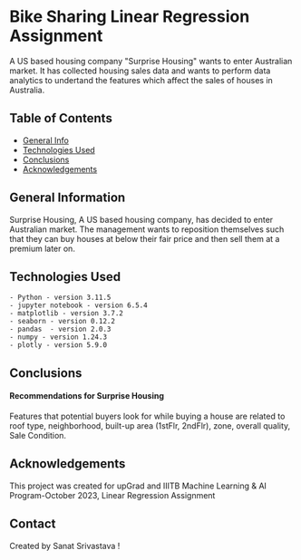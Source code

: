 # Bike Sharing Linear Regression Assignment
A US based housing company "Surprise Housing" wants to enter Australian market. It has collected housing sales data and wants to perform data analytics to undertand the features which affect the sales of houses in Australia.

## Table of Contents
* [General Info](#general-information)
* [Technologies Used](#technologies-used)
* [Conclusions](#conclusions)
* [Acknowledgements](#acknowledgements)

<!-- You can include any other section that is pertinent to your problem -->

## General Information

Surprise Housing, A US based housing company, has decided to enter Australian market. The management wants to reposition themselves such that they can buy houses at below their fair price and then sell them at a premium later on.

## Technologies Used
	- Python - version 3.11.5
	- jupyter notebook - version 6.5.4
	- matplotlib - version 3.7.2
	- seaborn - version 0.12.2
	- pandas  - version 2.0.3
	- numpy - version 1.24.3
	- plotly - version 5.9.0


## Conclusions

#### Recommendations for Surprise Housing
Features that potential buyers look for while buying a house are related to roof type, neighborhood, built-up area (1stFlr, 2ndFlr), zone, overall quality, Sale Condition.

## Acknowledgements

This project was created for upGrad and IIITB Machine Learning & AI Program-October 2023, Linear Regression Assignment

## Contact
Created by Sanat Srivastava !

